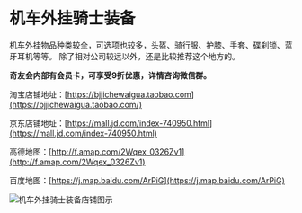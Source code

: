 # 机车外挂骑士装备

机车外挂物品种类较全，可选项也较多，头盔、骑行服、护膝、手套、碟刹锁、蓝牙耳机等等。
除了相对公司较远以外，还是比较推荐这个地方的。

**奇友会内部有会员卡，可享受9折优惠，详情咨询微信群。**

淘宝店铺地址：[https://bjjichewaigua.taobao.com](https://bjjichewaigua.taobao.com/)

京东店铺地址：[https://mall.jd.com/index-740950.html](https://mall.jd.com/index-740950.html)

高德地图：[http://f.amap.com/2Wqex_0326Zv1](http://f.amap.com/2Wqex_0326Zv1)

百度地图：[https://j.map.baidu.com/ArPiG](https://j.map.baidu.com/ArPiG)

![机车外挂骑士装备店铺图示](https://ae01.alicdn.com/kf/HTB1yyt6O4TpK1RjSZFM762G_VXaR.png)


